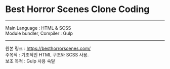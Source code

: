 # Best Horror Scenes Clone Coding

---

Main Language : HTML & SCSS  
Module bundler, Compiler : Gulp

---

원본 링크 : https://besthorrorscenes.com/  
주목적 : 기초적인 HTML 구조와 SCSS 사용.  
보조 목적 : Gulp 사용 숙달

